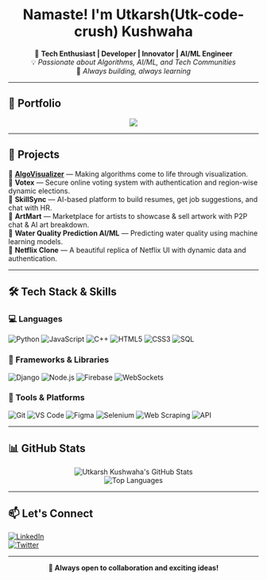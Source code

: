 <h1 align="center">Namaste! I'm Utkarsh(Utk-code-crush) Kushwaha </h1>

<p align="center">
🚀 <b>Tech Enthusiast | Developer | Innovator | AI/ML Engineer</b><br/>
💡 <i>Passionate about Algorithms, AI/ML, and Tech Communities</i><br/>
🎯 <i>Always building, always learning</i>
</p>

---

## 🚀 Portfolio
<p align="center">
  <a href="https://utkarsh-portfolio-phi.vercel.app/" target="_blank">
    <img src="https://img.shields.io/badge/-My%20Portfolio-000?style=for-the-badge&logo=vercel&logoColor=white"/>
  </a>
</p>

---

## 🚀 Projects

🔹 [**AlgoVisualizer**](https://github.com/team-vasiliades/algovisualizer) — Making algorithms come to life through visualization.  
🔹 **Votex** — Secure online voting system with authentication and region-wise dynamic elections.  
🔹 **SkillSync** — AI-based platform to build resumes, get job suggestions, and chat with HR.  
🔹 **ArtMart** — Marketplace for artists to showcase & sell artwork with P2P chat & AI art breakdown.  
🔹 **Water Quality Prediction AI/ML** — Predicting water quality using machine learning models.  
🔹 **Netflix Clone** — A beautiful replica of Netflix UI with dynamic data and authentication.

---

## 🛠 Tech Stack & Skills

### 💻 Languages
![Python](https://img.shields.io/badge/-Python-3776AB?style=flat&logo=python&logoColor=white) 
![JavaScript](https://img.shields.io/badge/-JavaScript-F7DF1E?style=flat&logo=javascript&logoColor=black)
![C++](https://img.shields.io/badge/-C++-00599C?style=flat&logo=c%2B%2B&logoColor=white)
![HTML5](https://img.shields.io/badge/-HTML5-E34F26?style=flat&logo=html5&logoColor=white)
![CSS3](https://img.shields.io/badge/-CSS3-1572B6?style=flat&logo=css3&logoColor=white)
![SQL](https://img.shields.io/badge/-SQL-4479A1?style=flat&logo=mysql&logoColor=white)

### 🚀 Frameworks & Libraries
![Django](https://img.shields.io/badge/-Django-092E20?style=flat&logo=django&logoColor=white)
![Node.js](https://img.shields.io/badge/-Node.js-339933?style=flat&logo=node.js&logoColor=white)
![Firebase](https://img.shields.io/badge/-Firebase-FFCA28?style=flat&logo=firebase&logoColor=black)
![WebSockets](https://img.shields.io/badge/-WebSockets-000000?style=flat&logo=websocket&logoColor=white)

### 🧰 Tools & Platforms
![Git](https://img.shields.io/badge/-Git-F05032?style=flat&logo=git&logoColor=white)
![VS Code](https://img.shields.io/badge/-VS%20Code-007ACC?style=flat&logo=visual-studio-code&logoColor=white)
![Figma](https://img.shields.io/badge/-Figma-F24E1E?style=flat&logo=figma&logoColor=white)
![Selenium](https://img.shields.io/badge/-Selenium-43B02A?style=flat&logo=selenium&logoColor=white)
![Web Scraping](https://img.shields.io/badge/-Web%20Scraping-4B8BBE?style=flat&logo=python&logoColor=white)
![API](https://img.shields.io/badge/-REST%20APIs-FF6F00?style=flat&logo=api&logoColor=white)

---

## 📊 GitHub Stats

<p align="center">
  <img src="https://github-readme-stats.vercel.app/api?username=utkarsh-246&show_icons=true&theme=radical" alt="Utkarsh Kushwaha's GitHub Stats"/>
  <br/>
  <img src="https://github-readme-stats.vercel.app/api/top-langs/?username=utkarsh-246&layout=compact&theme=radical" alt="Top Languages"/>
</p>

---

## 📫 Let's Connect

[![LinkedIn](https://img.shields.io/badge/-LinkedIn-0077B5?style=flat&logo=linkedin&logoColor=white)](https://www.linkedin.com/in/utkarsh-kushwaha-662679315/)  
[![Twitter](https://img.shields.io/badge/-Twitter-1DA1F2?style=flat&logo=twitter&logoColor=white)](https://x.com/utkarshk246)

---

<p align="center"><b>🚀 Always open to collaboration and exciting ideas!</b></p>

